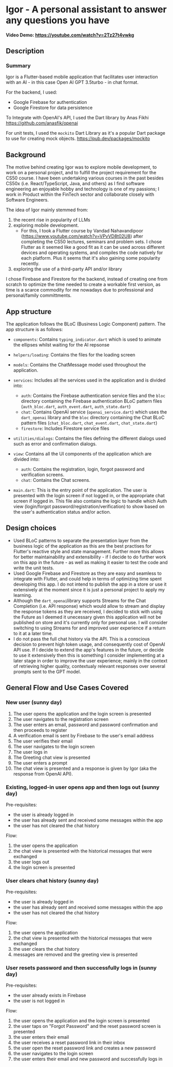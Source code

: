 # Igor - A personal assistant to answer any questions you have
#### Video Demo:  <https://youtube.com/watch?v=2Tz27t4vwkg>
## Description
### Summary
Igor is a Flutter-based mobile application that facilitates user interaction with an AI - in this case Open AI GPT 3.5turbo - in chat format.

For the backend, I used:
- Google Firebase for authentication
- Google Firestore for data persistence

To Integrate with OpenAI's API, I used the Dart library by Anas Fikhi
https://github.com/anasfik/openai

For unit tests, I used the `mockito` Dart Library as it's a popular Dart package to use for creating mock objects.
https://pub.dev/packages/mockito


## Background
The motive behind creating Igor was to explore mobile development, to work on a personal project, and to fulfill the project requirement for the CS50 course. I have been undertaking various courses in the past besides CS50x (i.e. React/TypeScript, Java, and others) as I find software engineering an enjoyable hobby and technology is one of my passions; I work in Product within the FinTech sector and collaborate closely with Software Engineers.

The idea of Igor mainly stemmed from:
1. the recent rise in popularity of LLMs
1. exploring mobile development.
   - For this, I took a Flutter course by Vandad Nahavandipoor (https://www.youtube.com/watch?v=VPvVD8t02U8) after completing the CS50 lectures, seminars and problem sets. I chose Flutter as it seemed like a good fit as it can be used across different devices and operating systems, and compiles the code natively for each platform. Plus it seems that it's also gaining some popularity recently.
1. exploring the use of a third-party API and/or library

I chose Firebase and Firestore for the backend, instead of creating one from scratch to optimize the time needed to create a workable first version, as time is a scarce commodity for me nowadays due to professional and personal/family committments.

## App structure
The application follows the BLoC (Business Logic Component) pattern. The app structure is as follows:
- `components`: Contains `typing_indicator.dart` which is used to animate the ellipses whilst waiting for the AI repsonse
- `helpers/loading`: Contains the files for the loading screen
- `models`: Contains the ChatMessage model used throughout the application.
- `services`: Includes all the services used in the application and is divided into:
  - `auth`: Contains the Firebase authentication service files and the `bloc` directory containing the Firebase authentication BLoC pattern files (`auth_bloc.dart`, `auth_event.dart`, `auth_state.dart`)
  - `chat`: Contains OpenAI service (`openai_service.dart`) which uses the `dart_openai` library and the `bloc` directory containing the Chat BLoC pattern files (`chat_bloc.dart`, `chat_event.dart`, `chat_state.dart`)
  - `firestore`: Includes Firestore service files
- `utilities/dialogs`: Contains the files defining the different dialogs used such as error and confirmation dialogs.
- `view`: Contains all the UI components of the application which are divided into:
  - `auth`: Contains the registration, login, forgot password and verification screens.
  - `chat`: Contains the Chat screens.

- `main.dart`: This is the entry point of the application. The user is presented with the login screen if not logged in, or the appropriate chat screen if logged in. This file also contains the logic to handle which Auth view (login/forgot password/registration/verification) to show based on the user's authentication status and/or action.

## Design choices
- Used BLoC patterns to separate the presentation layer from the business logic of the application as this are the best practises for Flutter's reactive style and state management. Further more this allows for better maintainability and extensibility - if I decide to do further work on this app in the future - as well as making it easier to test the code and write the unit tests.
- Used Google Firebase and Firestore as they are easy and seamless to integrate with Flutter, and could help in terms of optimizing time spent developing this app. I do not intend to publish the app in a store or use it extensively at the moment since it is just a personal project to apply my learning.
- Although the `dart_openai`library supports Streams for the Chat Completion (i.e. API response) which would allow to stream and display the response tokens as they are received, I decided to stick with using the Future as I deemed it unecessary given this application will not be published on store and it's currently only for personal use. I will consider switching to using Streams for and improved user experience if a return to it at a later time.
- I do not pass the full chat history via the API. This is a conscious decision to prevent high token usage, and consequently cost of OpenAI API use. If I decide to extend the app's features in the future, or decide to use it extensively then this is something I consider implementing at a later stage in order to improve the user experience; mainly in the context of retrieving higher quality, contextualy relevant responses over several prompts sent to the GPT model.

## General Flow and Use Cases Covered
### New user (sunny day)
1. The user opens the application and the login screen is presented
1. The user navigates to the registration screen
1. The user enters an email, password and password confirmation and then proceeds to register
1. A verification email is sent by Firebase to the user's email address
1. The user verifies their email
1. The user navigates to the login screen
1. The user logs in
1. The Greeting chat view is presented
1. The user enters a prompt
1. The chat view is presented and a response is given by Igor (aka the response from OpenAI API).

### Existing, logged-in user opens app and then logs out (sunny day)
Pre-requisites:
- the user is already logged in
- the user has already sent and received some messages within the app
- the user has not cleared the chat history

Flow:
1. the user opens the application
1. the chat view is presented with the historical messages that were exchanged
1. the user logs out
1. the login screen is presented

### User clears chat history (sunny day)
Pre-requisites:
- the user is already logged in
- the user has already sent and received some messages within the app
- the user has not cleared the chat history

Flow:
1. the user opens the application
1. the chat view is presented with the historical messages that were exchanged
1. the user clears the chat history
1. messages are removed and the greeting view is presented

### User resets password and then successfully logs in (sunny day)
Pre-requisites:
- the user already exists in Firebase
- the user is not logged in

Flow:
1. the user opens the application and the login screen is presented
1. the user taps on "Forgot Password" and the reset password screen is presented
1. the user enters their email
1. the user receives a reset password link in their inbox
1. the user open the reset password link and creates a new password
1. the user navigates to the login screen
1. the user enters their email and new password and successfully logs in